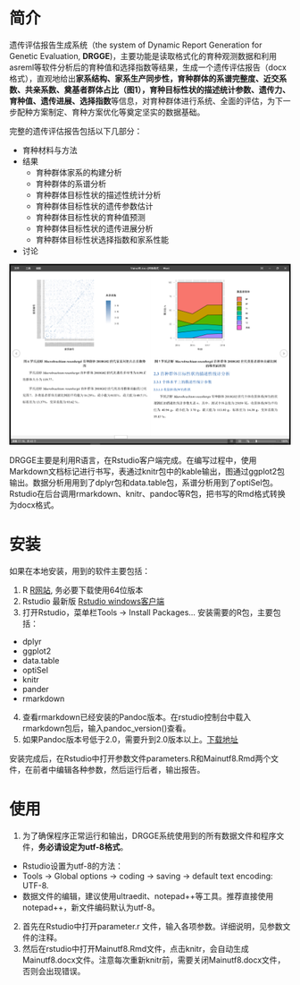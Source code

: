 # 简介
遗传评估报告生成系统（the system of Dynamic Report Generation for Genetic Evaluation, **DRGGE**)，主要功能是读取格式化的育种观测数据和利用asreml等软件分析后的育种值和选择指数等结果，生成一个遗传评估报告（docx格式），直观地给出**家系结构、家系生产同步性，育种群体的系谱完整度、近交系数、共亲系数、奠基者群体占比（图1），育种目标性状的描述统计参数、遗传力、育种值、遗传进展、选择指数**等信息，对育种群体进行系统、全面的评估，为下一步配种方案制定、育种方案优化等奠定坚实的数据基础。

完整的遗传评估报告包括以下几部分：

* 育种材料与方法
* 结果
    * 育种群体家系的构建分析
    * 育种群体的系谱分析
    * 育种群体目标性状的描述性统计分析
    * 育种群体目标性状的遗传参数估计
    * 育种群体目标性状的育种值预测
    * 育种群体目标性状的遗传进展分析
    * 育种群体目标性状选择指数和家系性能
* 讨论

![图1 Mainutf8.docx外观](https://github.com/luansheng/DRGGE/blob/master/Image/Mainutf8.png)

DRGGE主要是利用R语言，在Rstudio客户端完成。在编写过程中，使用Markdown文档标记进行书写，表通过knitr包中的kable输出，图通过ggplot2包输出。数据分析用用到了dplyr包和data.table包，系谱分析用到了optiSel包。Rstudio在后台调用rmarkdown、knitr、pandoc等R包，把书写的Rmd格式转换为docx格式。

# 安装
如果在本地安装，用到的软件主要包括：       
1. R [R网站](https://www.r-project.org/), 务必要下载使用64位版本      
2. Rstudio 最新版 [Rstudio windows客户端](http://www.rstudio.com/products/rstudio/download/)       
3. 打开Rstudio，菜单栏Tools -> Install Packages...  安装需要的R包，主要包括：
  * dplyr
  * ggplot2
  * data.table
  * optiSel
  * knitr
  * pander
  * rmarkdown
4. 查看rmarkdown已经安装的Pandoc版本。在rstudio控制台中载入rmarkdown包后，输入pandoc_version()查看。      
5. 如果Pandoc版本号低于2.0，需要升到2.0版本以上。[下载地址](http://pandoc.org/installing.html)        

安装完成后，在Rstudio中打开参数文件parameters.R和Mainutf8.Rmd两个文件，在前者中编辑各种参数，然后运行后者，输出报告。

# 使用
1. 为了确保程序正常运行和输出，DRGGE系统使用到的所有数据文件和程序文件，**务必请设定为utf-8格式**。

* Rstudio设置为utf-8的方法：
* Tools -> Global options -> coding -> saving -> default text encoding: UTF-8.
* 数据文件的编辑，建议使用ultraedit、notepad++等工具。推荐直接使用notepad++，新文件编码默认为utf-8。

2. 首先在Rstudio中打开parameter.r 文件，输入各项参数。详细说明，见参数文件的注释。       
3. 然后在rstudio中打开Mainutf8.Rmd文件，点击knitr，会自动生成Mainutf8.docx文件。注意每次重新knitr前，需要关闭Mainutf8.docx文件，否则会出现错误。
